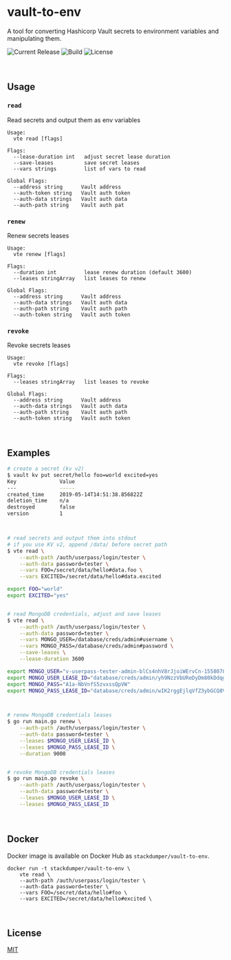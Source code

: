 # vault-to-env
A tool for converting Hashicorp Vault secrets to environment variables and manipulating them.

![Current Release](https://img.shields.io/github/release/stackdumper/vault-to-env.svg)
![Build](https://img.shields.io/docker/cloud/build/stackdumper/vault-to-env.svg)
![License](https://img.shields.io/github/license/stackdumper/vault-to-env.svg)

<br />

## Usage


### `read`
Read secrets and output them as env variables

```
Usage:
  vte read [flags]

Flags:
  --lease-duration int   adjust secret lease duration
  --save-leases          save secret leases
  --vars strings         list of vars to read

Global Flags:
  --address string      Vault address
  --auth-token string   Vault auth token
  --auth-data strings   Vault auth data
  --auth-path string    Vault auth pat
```

### `renew`
Renew secrets leases

```
Usage:
  vte renew [flags]

Flags:
  --duration int         lease renew duration (default 3600)
  --leases stringArray   list leases to renew

Global Flags:
  --address string      Vault address
  --auth-data strings   Vault auth data
  --auth-path string    Vault auth path
  --auth-token string   Vault auth token
```

### `revoke`
Revoke secrets leases

```
Usage:
  vte revoke [flags]

Flags:
  --leases stringArray   list leases to revoke

Global Flags:
  --address string      Vault address
  --auth-data strings   Vault auth data
  --auth-path string    Vault auth path
  --auth-token string   Vault auth token
```

<br />

## Examples

```bash
# create a secret (kv v2)
$ vault kv put secret/hello foo=world excited=yes
Key              Value
---              -----
created_time     2019-05-14T14:51:38.856822Z
deletion_time    n/a
destroyed        false
version          1



# read secrets and output them into stdout
# if you use KV v2, append /data/ before secret path
$ vte read \
    --auth-path /auth/userpass/login/tester \
    --auth-data password=tester \
    --vars FOO=/secret/data/hello#data.foo \
    --vars EXCITED=/secret/data/hello#data.excited

export FOO="world"
export EXCITED="yes"


# read MongoDB credentials, adjust and save leases
$ vte read \
    --auth-path /auth/userpass/login/tester \
    --auth-data password=tester \
    --vars MONGO_USER=/database/creds/admin#username \
    --vars MONGO_PASS=/database/creds/admin#password \
    --save-leases \
    --lease-duration 3600

export MONGO_USER="v-userpass-tester-admin-blCs4nhV8rJjoiWErvCn-1558078240"
export MONGO_USER_LEASE_ID="database/creds/admin/yh9NzzVbUReDyDm80kDdqgGw"
export MONGO_PASS="A1a-NbVnfS5zvxssQpVW"
export MONGO_PASS_LEASE_ID="database/creds/admin/wIK2rggEjlqVfZ3ybGCQ8Vvz"



# renew MongoDB credentials leases
$ go run main.go renew \
    --auth-path /auth/userpass/login/tester \
    --auth-data password=tester \
    --leases $MONGO_USER_LEASE_ID \
    --leases $MONGO_PASS_LEASE_ID \
    --duration 9000


# revoke MongoDB credentials leases
$ go run main.go revoke \
    --auth-path /auth/userpass/login/tester \
    --auth-data password=tester \
    --leases $MONGO_USER_LEASE_ID \
    --leases $MONGO_PASS_LEASE_ID
```

<br />

## Docker

Docker image is available on Docker Hub as `stackdumper/vault-to-env`.
```
docker run -t stackdumper/vault-to-env \
    vte read \
    --auth-path /auth/userpass/login/tester \
    --auth-data password=tester \
    --vars FOO=/secret/data/hello#foo \
    --vars EXCITED=/secret/data/hello#excited \
```

<br />

## License
[MIT](./license)
